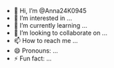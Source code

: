 - 👋 Hi, I’m @Anna24K0945
- 👀 I’m interested in ...
- 🌱 I’m currently learning ...
- 💞️ I’m looking to collaborate on ...
- 📫 How to reach me ...
- 😄 Pronouns: ...
- ⚡ Fun fact: ...

<!---
Anna24K0945/Anna24K0945 is a ✨ special ✨ repository because its `README.md` (this file) appears on your GitHub profile.
You can click the Preview link to take a look at your changes.
--->

